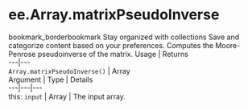  
#  ee.Array.matrixPseudoInverse
bookmark_borderbookmark Stay organized with collections  Save and categorize content based on your preferences. 
Computes the Moore-Penrose pseudoinverse of the matrix.
Usage | Returns  
---|---  
`Array.matrixPseudoInverse()` | Array  
Argument | Type | Details  
---|---|---  
this: `input` | Array | The input array.  
